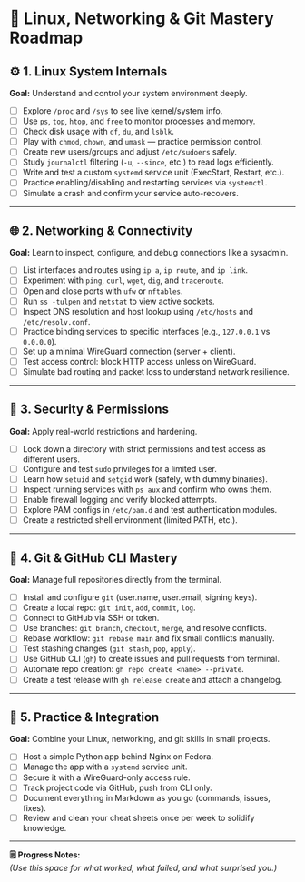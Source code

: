 # 🧠 Linux, Networking & Git Mastery Roadmap

## ⚙️ 1. Linux System Internals
**Goal:** Understand and control your system environment deeply.

- [ ] Explore `/proc` and `/sys` to see live kernel/system info.  
- [ ] Use `ps`, `top`, `htop`, and `free` to monitor processes and memory.  
- [ ] Check disk usage with `df`, `du`, and `lsblk`.  
- [ ] Play with `chmod`, `chown`, and `umask` — practice permission control.  
- [ ] Create new users/groups and adjust `/etc/sudoers` safely.  
- [ ] Study `journalctl` filtering (`-u`, `--since`, etc.) to read logs efficiently.  
- [ ] Write and test a custom `systemd` service unit (ExecStart, Restart, etc.).  
- [ ] Practice enabling/disabling and restarting services via `systemctl`.  
- [ ] Simulate a crash and confirm your service auto-recovers.

---

## 🌐 2. Networking & Connectivity
**Goal:** Learn to inspect, configure, and debug connections like a sysadmin.

- [ ] List interfaces and routes using `ip a`, `ip route`, and `ip link`.  
- [ ] Experiment with `ping`, `curl`, `wget`, `dig`, and `traceroute`.  
- [ ] Open and close ports with `ufw` or `nftables`.  
- [ ] Run `ss -tulpen` and `netstat` to view active sockets.  
- [ ] Inspect DNS resolution and host lookup using `/etc/hosts` and `/etc/resolv.conf`.  
- [ ] Practice binding services to specific interfaces (e.g., `127.0.0.1` vs `0.0.0.0`).  
- [ ] Set up a minimal WireGuard connection (server + client).  
- [ ] Test access control: block HTTP access unless on WireGuard.  
- [ ] Simulate bad routing and packet loss to understand network resilience.

---

## 🔐 3. Security & Permissions
**Goal:** Apply real-world restrictions and hardening.

- [ ] Lock down a directory with strict permissions and test access as different users.  
- [ ] Configure and test `sudo` privileges for a limited user.  
- [ ] Learn how `setuid` and `setgid` work (safely, with dummy binaries).  
- [ ] Inspect running services with `ps aux` and confirm who owns them.  
- [ ] Enable firewall logging and verify blocked attempts.  
- [ ] Explore PAM configs in `/etc/pam.d` and test authentication modules.  
- [ ] Create a restricted shell environment (limited PATH, etc.).

---

## 🧩 4. Git & GitHub CLI Mastery
**Goal:** Manage full repositories directly from the terminal.

- [ ] Install and configure `git` (user.name, user.email, signing keys).  
- [ ] Create a local repo: `git init`, `add`, `commit`, `log`.  
- [ ] Connect to GitHub via SSH or token.  
- [ ] Use branches: `git branch`, `checkout`, `merge`, and resolve conflicts.  
- [ ] Rebase workflow: `git rebase main` and fix small conflicts manually.  
- [ ] Test stashing changes (`git stash`, `pop`, `apply`).  
- [ ] Use GitHub CLI (`gh`) to create issues and pull requests from terminal.  
- [ ] Automate repo creation: `gh repo create <name> --private`.  
- [ ] Create a test release with `gh release create` and attach a changelog.

---

## 🧰 5. Practice & Integration
**Goal:** Combine your Linux, networking, and git skills in small projects.

- [ ] Host a simple Python app behind Nginx on Fedora.  
- [ ] Manage the app with a `systemd` service unit.  
- [ ] Secure it with a WireGuard-only access rule.  
- [ ] Track project code via GitHub, push from CLI only.  
- [ ] Document everything in Markdown as you go (commands, issues, fixes).  
- [ ] Review and clean your cheat sheets once per week to solidify knowledge.

---

**🗒️ Progress Notes:**  
_(Use this space for what worked, what failed, and what surprised you.)_
